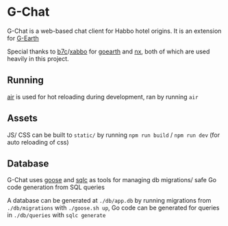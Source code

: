 # G-Chat

G-Chat is a web-based chat client for Habbo hotel origins.
It is an extension for [G-Earth](https://github.com/sirjonasxx/G-Earth)

Special thanks to [b7c](https://github.com/b7c)/[xabbo]() for [goearth](https://xabbo.b7c.io/nx) and [nx](https://xabbo.b7c.io/nx), both of which are used heavily in this project.

## Running

[air](https://github.com/air-verse/air) is used for hot reloading during development, ran by running `air`

## Assets

JS/ CSS can be built to `static/` by running `npm run build` / `npm run dev` (for auto reloading of css)

## Database

G-Chat uses [goose](https://github.com/pressly/goose) and [sqlc](https://github.com/sqlc-dev/sqlc) as tools for managing db migrations/ safe Go code generation from SQL queries

A database can be generated at `./db/app.db` by running migrations from `./db/migrations` with `./goose.sh up`, Go code can be generated for queries in `./db/queries` with `sqlc generate`


